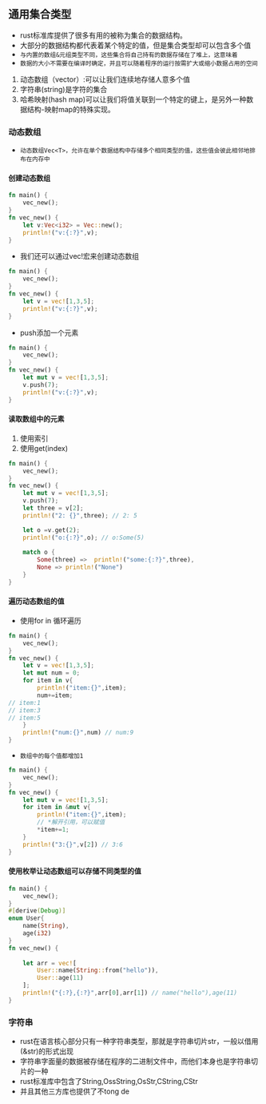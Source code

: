## 通用集合类型
* rust标准库提供了很多有用的被称为集合的数据结构。
* 大部分的数据结构都代表着某个特定的值，但是集合类型却可以包含多个值
* `与内置的数组&元组类型不同，这些集合将自己持有的数据存储在了堆上，这意味着`
* `数据的大小不需要在编译时确定，并且可以随着程序的运行按需扩大或缩小数据占用的空间`
1. 动态数组（vector）:可以让我们连续地存储人意多个值
2. 字符串(string)是字符的集合
3. 哈希映射(hash map)可以让我们将值关联到一个特定的键上，是另外一种数据结构-映射map的特殊实现。


### 动态数组
* `动态数组Vec<T>，允许在单个数据结构中存储多个相同类型的值，这些值会彼此相邻地排布在内存中`

#### 创建动态数组
```rust
fn main() {
    vec_new();
}
fn vec_new() {
    let v:Vec<i32> = Vec::new();
    println!("v:{:?}",v);
}
```
* 我们还可以通过vec!宏来创建动态数组
```rust
fn main() {
    vec_new();
}
fn vec_new() {
    let v = vec![1,3,5];
    println!("v:{:?}",v);
}
```
* push添加一个元素
```rust
fn main() {
    vec_new();
}
fn vec_new() {
    let mut v = vec![1,3,5];
    v.push(7);
    println!("v:{:?}",v);
}
```

####  读取数组中的元素
1. 使用索引
2. 使用get(index)
```rust
fn main() {
    vec_new();
}
fn vec_new() {
    let mut v = vec![1,3,5];
    v.push(7);
    let three = v[2];
    println!("2: {}",three); // 2: 5

    let o =v.get(2);
    println!("o:{:?}",o); // o:Some(5)
    
    match o {
        Some(three) =>  println!("some:{:?}",three),
        None => println!("None")
    }
}
```

#### 遍历动态数组的值
* 使用for in 循环遍历
```rust
fn main() {
    vec_new();
}
fn vec_new() {
    let v = vec![1,3,5];
    let mut num = 0;
    for item in v{
        println!("item:{}",item);
        num+=item;
// item:1
// item:3
// item:5
    }
    println!("num:{}",num) // num:9
}
```
* `数组中的每个值都增加1`
```rust
fn main() {
    vec_new();
}
fn vec_new() {
    let mut v = vec![1,3,5];
    for item in &mut v{
        println!("item:{}",item);
        // *解开引用，可以赋值
        *item+=1;
    }
    println!("3:{}",v[2]) // 3:6
}
```

#### 使用枚举让动态数组可以存储不同类型的值
```rust
fn main() {
    vec_new();
}
#[derive(Debug)]
enum User{
    name(String),
    age(i32)
}
fn vec_new() {
    
    let arr = vec![
        User::name(String::from("hello")),
        User::age(11)
    ];
    println!("{:?},{:?}",arr[0],arr[1]) // name("hello"),age(11)
}
```

### 字符串
* rust在语言核心部分只有一种字符串类型，那就是字符串切片str，一般以借用(&str)的形式出现
* 字符串字面量的数据被存储在程序的二进制文件中，而他们本身也是字符串切片的一种
* rust标准库中包含了String,OssString,OsStr,CString,CStr 
* 并且其他三方库也提供了不tong de

